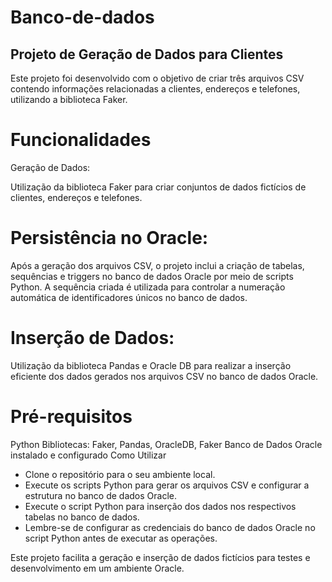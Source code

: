 # Banco-de-dados

## Projeto de Geração de Dados para Clientes
Este projeto foi desenvolvido com o objetivo de criar três arquivos CSV contendo informações relacionadas a clientes, endereços e telefones, utilizando a biblioteca Faker.

# Funcionalidades
Geração de Dados:

Utilização da biblioteca Faker para criar conjuntos de dados fictícios de clientes, endereços e telefones.
# Persistência no Oracle:

Após a geração dos arquivos CSV, o projeto inclui a criação de tabelas, sequências e triggers no banco de dados Oracle por meio de scripts Python.
A sequência criada é utilizada para controlar a numeração automática de identificadores únicos no banco de dados.
# Inserção de Dados:

Utilização da biblioteca Pandas e Oracle DB para realizar a inserção eficiente dos dados gerados nos arquivos CSV no banco de dados Oracle.


# Pré-requisitos
Python
Bibliotecas: Faker, Pandas, OracleDB, Faker
Banco de Dados Oracle instalado e configurado
Como Utilizar
- Clone o repositório para o seu ambiente local.
- Execute os scripts Python para gerar os arquivos CSV e configurar a estrutura no banco de dados Oracle.
- Execute o script Python para inserção dos dados nos respectivos tabelas no banco de dados.
- Lembre-se de configurar as credenciais do banco de dados Oracle no script Python antes de executar as operações.

Este projeto facilita a geração e inserção de dados fictícios para testes e desenvolvimento em um ambiente Oracle.
